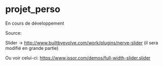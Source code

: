# projet_perso
En cours de développement

Source:

Slider -> http://www.builtbyevolve.com/work/plugins/nerve-slider (il sera modifié en grande partie)

Ou voir celui-ci: https://www.jssor.com/demos/full-width-slider.slider
